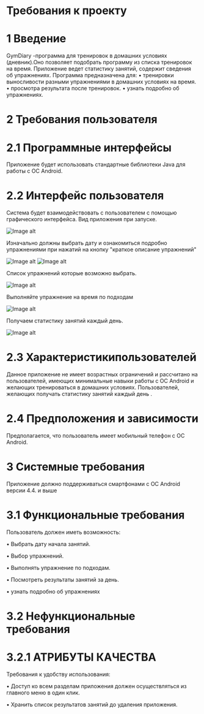 # Требования к проекту
# 1 Введение
GymDiary -программа для тренировок в домашних условиях (дневник).Оно позволяет подобрать программу из списка тренировок на время. Приложение ведет статистику занятий, содержит сведения об упражнениях. Программа предназначена для:
• тренировки выносливости разными упражнениями в домашних условиях на время.
• просмотра результата после тренировок.
• узнать подробно об упражнениях.
# 2 Требования пользователя
# 2.1 Программные интерфейсы
Приложение будет использовать стандартные библиотеки Java для работы с ОС Android.
# 2.2 Интерфейс пользователя
Система будет взаимодействовать с пользователем с помощью графического интерфейса. 
Вид приложения при запуске.

 ![Image alt](https://github.com/SexyalGUN/Gym-Diary/blob/master/1.png)


Изначально должны выбрать дату и ознакомиться подробно упражнениями при нажатий на кнопку "краткое описание упражнений"

  ![Image alt](https://github.com/SexyalGUN/Gym-Diary/blob/master/2.png)
 ![Image alt](https://github.com/SexyalGUN/Gym-Diary/blob/master/3.png)
 
Список упражнений которые возможно выбрать.

![Image alt](https://github.com/SexyalGUN/Gym-Diary/blob/master/4.png)

 Выполняйте упражнение на время по подходам
 
 ![Image alt](https://github.com/SexyalGUN/Gym-Diary/blob/master/5.png)

Получаем статистику занятий каждый день.

![Image alt](https://github.com/SexyalGUN/Gym-Diary/blob/master/6.png)
 
# 2.3 Характеристикипользователей
Данное приложение не имеет возрастных ограничений и рассчитано на пользователей, имеющих минимальные навыки работы с ОС Android и желающих тренироваться в домашних условиях. Пользователей, желающих получать статистику занятий каждый день .
# 2.4 Предположения и зависимости
Предполагается, что пользователь имеет мобильный телефон с ОС Android.
# 3 Системные требования
Приложение должно поддерживаться смартфонами с ОС Android версии 4.4. и выше
# 3.1 Функциональные требования
Пользователь должен иметь возможность:

• Выбрать дату начала занятий.

• Выбор упражнений.

• Выполнять упражнение по подходам.

• Посмотреть результаты занятий за день.

• узнать подробно об упражнениях

# 3.2 Нефункциональные требования
# 3.2.1 АТРИБУТЫ КАЧЕСТВА
Требования к удобству использования:

• Доступ ко всем разделам приложения должен осуществляться из главного меню в один клик.

• Хранить список результатов занятий до удаления приложения.

